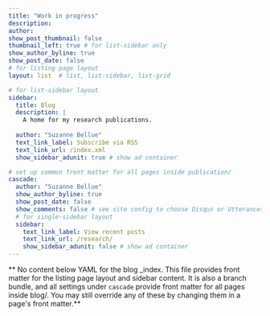 ```yaml
---
title: "Work in progress"
description:
author: 
show_post_thumbnail: false
thumbnail_left: true # for list-sidebar only
show_author_byline: true
show_post_date: false
# for listing page layout
layout: list  # list, list-sidebar, list-grid

# for list-sidebar layout
sidebar: 
  title: Blog
  description: |
    A home for my research publications.
    
  author: "Suzanne Bellue"
  text_link_label: Subscribe via RSS
  text_link_url: /index.xml
  show_sidebar_adunit: true # show ad container

# set up common front matter for all pages inside publication/
cascade:
  author: "Suzanne Bellue"
  show_author_byline: true
  show_post_date: false
  show_comments: false # see site config to choose Disqus or Utterances
  # for single-sidebar layout
  sidebar:
    text_link_label: View recent posts
    text_link_url: /research/
    show_sidebar_adunit: false # show ad container
---
```


** No content below YAML for the blog _index. This file provides front matter for the listing page layout and sidebar content. It is also a branch bundle, and all settings under `cascade` provide front matter for all pages inside blog/. You may still override any of these by changing them in a page's front matter.**
